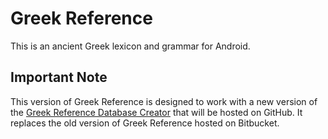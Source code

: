 # Greek Reference

This is an ancient Greek lexicon and grammar for Android.

## Important Note

This version of Greek Reference is designed to work with a new version of the [Greek Reference Database Creator][] that will be hosted on GitHub. It replaces the old version of Greek Reference hosted on Bitbucket.

[Greek Reference Database Creator]: https://github.com/blinskey/greek-reference-database-creator
